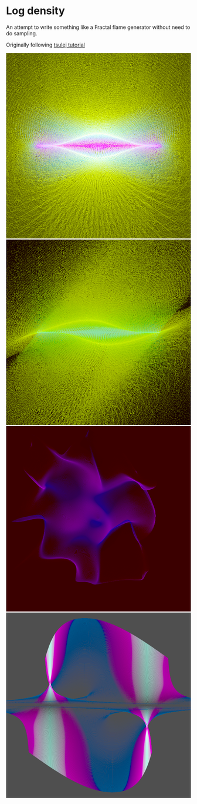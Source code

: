 # Log density

An attempt to write something like a Fractal flame generator without need to do sampling.

Originally following [tsulej tutorial](https://generateme.wordpress.com/2018/10/24/smooth-rendering-log-density-mapping/)

![1](images/001.png)
![146](images/146.png)
![6022](images/6022.png)
![test2](images/test2.png)